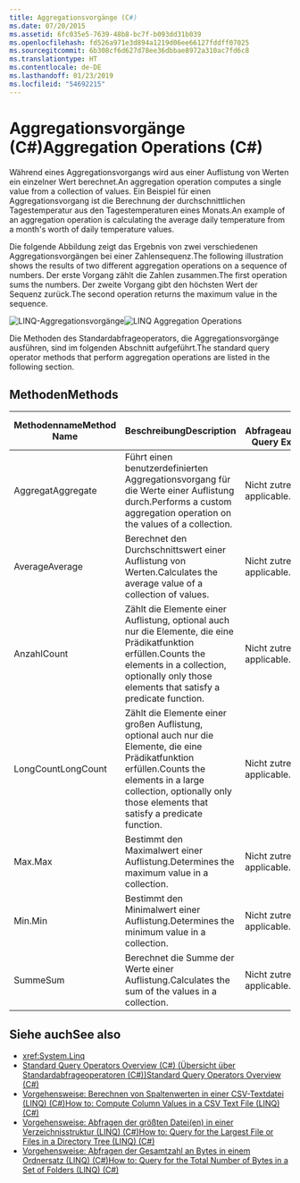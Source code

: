```yaml
---
title: Aggregationsvorgänge (C#)
ms.date: 07/20/2015
ms.assetid: 6fc035e5-7639-48b8-bc7f-b093dd31b039
ms.openlocfilehash: fd526a971e3d894a1219d06ee66127fddff07025
ms.sourcegitcommit: 6b308cf6d627d78ee36dbbae8972a310ac7fd6c8
ms.translationtype: HT
ms.contentlocale: de-DE
ms.lasthandoff: 01/23/2019
ms.locfileid: "54692215"
---
```

# <a name="aggregation-operations-c"></a><span data-ttu-id="60e79-102">Aggregationsvorgänge (C#)</span><span class="sxs-lookup"><span data-stu-id="60e79-102">Aggregation Operations (C#)</span></span>
<span data-ttu-id="60e79-103">Während eines Aggregationsvorgangs wird aus einer Auflistung von Werten ein einzelner Wert berechnet.</span><span class="sxs-lookup"><span data-stu-id="60e79-103">An aggregation operation computes a single value from a collection of values.</span></span> <span data-ttu-id="60e79-104">Ein Beispiel für einen Aggregationsvorgang ist die Berechnung der durchschnittlichen Tagestemperatur aus den Tagestemperaturen eines Monats.</span><span class="sxs-lookup"><span data-stu-id="60e79-104">An example of an aggregation operation is calculating the average daily temperature from a month's worth of daily temperature values.</span></span>  
  
 <span data-ttu-id="60e79-105">Die folgende Abbildung zeigt das Ergebnis von zwei verschiedenen Aggregationsvorgängen bei einer Zahlensequenz.</span><span class="sxs-lookup"><span data-stu-id="60e79-105">The following illustration shows the results of two different aggregation operations on a sequence of numbers.</span></span> <span data-ttu-id="60e79-106">Der erste Vorgang zählt die Zahlen zusammen.</span><span class="sxs-lookup"><span data-stu-id="60e79-106">The first operation sums the numbers.</span></span> <span data-ttu-id="60e79-107">Der zweite Vorgang gibt den höchsten Wert der Sequenz zurück.</span><span class="sxs-lookup"><span data-stu-id="60e79-107">The second operation returns the maximum value in the sequence.</span></span>  
  
 <span data-ttu-id="60e79-108">![LINQ-Aggregationsvorgänge](../../../../csharp/programming-guide/concepts/linq/media/linq_aggregation.png "LINQ_Aggregation")</span><span class="sxs-lookup"><span data-stu-id="60e79-108">![LINQ Aggregation Operations](../../../../csharp/programming-guide/concepts/linq/media/linq_aggregation.png "LINQ_Aggregation")</span></span>  
  
 <span data-ttu-id="60e79-109">Die Methoden des Standardabfrageoperators, die Aggregationsvorgänge ausführen, sind im folgenden Abschnitt aufgeführt.</span><span class="sxs-lookup"><span data-stu-id="60e79-109">The standard query operator methods that perform aggregation operations are listed in the following section.</span></span>  
  
## <a name="methods"></a><span data-ttu-id="60e79-110">Methoden</span><span class="sxs-lookup"><span data-stu-id="60e79-110">Methods</span></span>  
  
|<span data-ttu-id="60e79-111">Methodenname</span><span class="sxs-lookup"><span data-stu-id="60e79-111">Method Name</span></span>|<span data-ttu-id="60e79-112">Beschreibung</span><span class="sxs-lookup"><span data-stu-id="60e79-112">Description</span></span>|<span data-ttu-id="60e79-113">C#-Abfrageausdruckssyntax</span><span class="sxs-lookup"><span data-stu-id="60e79-113">C# Query Expression Syntax</span></span>|<span data-ttu-id="60e79-114">Weitere Informationen</span><span class="sxs-lookup"><span data-stu-id="60e79-114">More Information</span></span>|  
|-----------------|-----------------|---------------------------------|----------------------|  
|<span data-ttu-id="60e79-115">Aggregat</span><span class="sxs-lookup"><span data-stu-id="60e79-115">Aggregate</span></span>|<span data-ttu-id="60e79-116">Führt einen benutzerdefinierten Aggregationsvorgang für die Werte einer Auflistung durch.</span><span class="sxs-lookup"><span data-stu-id="60e79-116">Performs a custom aggregation operation on the values of a collection.</span></span>|<span data-ttu-id="60e79-117">Nicht zutreffend.</span><span class="sxs-lookup"><span data-stu-id="60e79-117">Not applicable.</span></span>|<xref:System.Linq.Enumerable.Aggregate%2A?displayProperty=nameWithType><br /><br /> <xref:System.Linq.Queryable.Aggregate%2A?displayProperty=nameWithType>|  
|<span data-ttu-id="60e79-118">Average</span><span class="sxs-lookup"><span data-stu-id="60e79-118">Average</span></span>|<span data-ttu-id="60e79-119">Berechnet den Durchschnittswert einer Auflistung von Werten.</span><span class="sxs-lookup"><span data-stu-id="60e79-119">Calculates the average value of a collection of values.</span></span>|<span data-ttu-id="60e79-120">Nicht zutreffend.</span><span class="sxs-lookup"><span data-stu-id="60e79-120">Not applicable.</span></span>|<xref:System.Linq.Enumerable.Average%2A?displayProperty=nameWithType><br /><br /> <xref:System.Linq.Queryable.Average%2A?displayProperty=nameWithType>|  
|<span data-ttu-id="60e79-121">Anzahl</span><span class="sxs-lookup"><span data-stu-id="60e79-121">Count</span></span>|<span data-ttu-id="60e79-122">Zählt die Elemente einer Auflistung, optional auch nur die Elemente, die eine Prädikatfunktion erfüllen.</span><span class="sxs-lookup"><span data-stu-id="60e79-122">Counts the elements in a collection, optionally only those elements that satisfy a predicate function.</span></span>|<span data-ttu-id="60e79-123">Nicht zutreffend.</span><span class="sxs-lookup"><span data-stu-id="60e79-123">Not applicable.</span></span>|<xref:System.Linq.Enumerable.Count%2A?displayProperty=nameWithType><br /><br /> <xref:System.Linq.Queryable.Count%2A?displayProperty=nameWithType>|  
|<span data-ttu-id="60e79-124">LongCount</span><span class="sxs-lookup"><span data-stu-id="60e79-124">LongCount</span></span>|<span data-ttu-id="60e79-125">Zählt die Elemente einer großen Auflistung, optional auch nur die Elemente, die eine Prädikatfunktion erfüllen.</span><span class="sxs-lookup"><span data-stu-id="60e79-125">Counts the elements in a large collection, optionally only those elements that satisfy a predicate function.</span></span>|<span data-ttu-id="60e79-126">Nicht zutreffend.</span><span class="sxs-lookup"><span data-stu-id="60e79-126">Not applicable.</span></span>|<xref:System.Linq.Enumerable.LongCount%2A?displayProperty=nameWithType><br /><br /> <xref:System.Linq.Queryable.LongCount%2A?displayProperty=nameWithType>|  
|<span data-ttu-id="60e79-127">Max.</span><span class="sxs-lookup"><span data-stu-id="60e79-127">Max</span></span>|<span data-ttu-id="60e79-128">Bestimmt den Maximalwert einer Auflistung.</span><span class="sxs-lookup"><span data-stu-id="60e79-128">Determines the maximum value in a collection.</span></span>|<span data-ttu-id="60e79-129">Nicht zutreffend.</span><span class="sxs-lookup"><span data-stu-id="60e79-129">Not applicable.</span></span>|<xref:System.Linq.Enumerable.Max%2A?displayProperty=nameWithType><br /><br /> <xref:System.Linq.Queryable.Max%2A?displayProperty=nameWithType>|  
|<span data-ttu-id="60e79-130">Min.</span><span class="sxs-lookup"><span data-stu-id="60e79-130">Min</span></span>|<span data-ttu-id="60e79-131">Bestimmt den Minimalwert einer Auflistung.</span><span class="sxs-lookup"><span data-stu-id="60e79-131">Determines the minimum value in a collection.</span></span>|<span data-ttu-id="60e79-132">Nicht zutreffend.</span><span class="sxs-lookup"><span data-stu-id="60e79-132">Not applicable.</span></span>|<xref:System.Linq.Enumerable.Min%2A?displayProperty=nameWithType><br /><br /> <xref:System.Linq.Queryable.Min%2A?displayProperty=nameWithType>|  
|<span data-ttu-id="60e79-133">Summe</span><span class="sxs-lookup"><span data-stu-id="60e79-133">Sum</span></span>|<span data-ttu-id="60e79-134">Berechnet die Summe der Werte einer Auflistung.</span><span class="sxs-lookup"><span data-stu-id="60e79-134">Calculates the sum of the values in a collection.</span></span>|<span data-ttu-id="60e79-135">Nicht zutreffend.</span><span class="sxs-lookup"><span data-stu-id="60e79-135">Not applicable.</span></span>|<xref:System.Linq.Enumerable.Sum%2A?displayProperty=nameWithType><br /><br /> <xref:System.Linq.Queryable.Sum%2A?displayProperty=nameWithType>|  
  
## <a name="see-also"></a><span data-ttu-id="60e79-136">Siehe auch</span><span class="sxs-lookup"><span data-stu-id="60e79-136">See also</span></span>

- <xref:System.Linq>
- [<span data-ttu-id="60e79-137">Standard Query Operators Overview (C#) (Übersicht über Standardabfrageoperatoren (C#))</span><span class="sxs-lookup"><span data-stu-id="60e79-137">Standard Query Operators Overview (C#)</span></span>](../../../../csharp/programming-guide/concepts/linq/standard-query-operators-overview.md)
- [<span data-ttu-id="60e79-138">Vorgehensweise: Berechnen von Spaltenwerten in einer CSV-Textdatei (LINQ) (C#)</span><span class="sxs-lookup"><span data-stu-id="60e79-138">How to: Compute Column Values in a CSV Text File (LINQ) (C#)</span></span>](../../../../csharp/programming-guide/concepts/linq/how-to-compute-column-values-in-a-csv-text-file-linq.md)
- [<span data-ttu-id="60e79-139">Vorgehensweise: Abfragen der größten Datei(en) in einer Verzeichnisstruktur (LINQ) (C#)</span><span class="sxs-lookup"><span data-stu-id="60e79-139">How to: Query for the Largest File or Files in a Directory Tree (LINQ) (C#)</span></span>](../../../../csharp/programming-guide/concepts/linq/how-to-query-for-the-largest-file-or-files-in-a-directory-tree-linq.md)
- [<span data-ttu-id="60e79-140">Vorgehensweise: Abfragen der Gesamtzahl an Bytes in einem Ordnersatz (LINQ) (C#)</span><span class="sxs-lookup"><span data-stu-id="60e79-140">How to: Query for the Total Number of Bytes in a Set of Folders (LINQ) (C#)</span></span>](../../../../csharp/programming-guide/concepts/linq/how-to-query-for-the-total-number-of-bytes-in-a-set-of-folders-linq.md)
